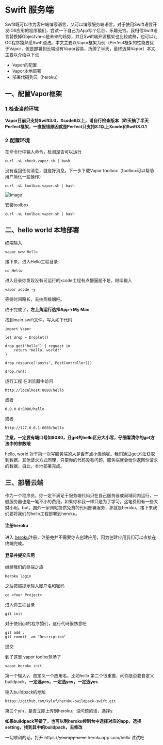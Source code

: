 # Swift 服务端
Swfit既可以作为客户端编写语言，又可以编写服务端语言，对于使用Swift语言开发iOS应用的程序猿们，尝试一下自己为App写个后台，乐趣无穷。我相信Swift语言替换掉Objectvie-c是未来的趋势，并且Swift端开源框架也比较成熟，也可以让OC程序猿熟悉Swift语法。本文主要以Vapor框架为例（Perfect框架的性能要优于Vapor，但是部署到云端没有Vapor容易，折腾了半天，最终选择Vapor）本文主要以介绍以下点

- Vapor的配置
- Vapor本地部署
- 部署代码到云（heroku）

## 一、配置Vapor框架
### 1.检查当前环境 
**Vapor目前只支持Swift3.0，Xcode8以上，请自行检查版本（昨天搞了半天Perfect框架，一直报错原因就是Perfect只支持8.1以上Xcode和Swift3.0.1**
### 2.配置环境
在命令行中输入命令，检测是否可以运行

    curl -sL check.vapor.sh | bash
没有返回任何消息，就是好消息，下一步下载Vapor toolbox（toolbox可以帮助用户简化一些操作）

    curl -sL toolbox.vapor.sh | bash

![image](https://cloud.githubusercontent.com/assets/1342803/17454691/97e549e2-5b6d-11e6-979a-f0cd6b6f1b0a.png)

安装toolbox

    curl -sL toolbox.vapor.sh | bash

## 二、hello world 本地部署
终端输入

    vapor new Hello

接下来，进入Hello工程目录

    cd Hello
    
进入目录你发现没有可运行的xcode工程有点懵逼是不是，继续输入
    
    vapor xcode -y

等待时间略长，去抽两根烟吧。


终于完成了，**左上角运行选择App->My Mac**

找到main.swift文件，写入如下代码

```
import Vapor

let drop = Droplet()

drop.get("hello") { request in
    return "Hello, world!"
}

drop.resource("posts", PostController())

drop.run()

```

运行工程
在浏览器中访问

    http://localhost:8080/hello
    
或者  

    0.0.0.0:8080/hello
或者  

    http://127.0.0.1:8080/hello

**注意，一定要有端口号如8080，且get的hello区分大小写，仔细看清你的get方法中的参数哦**

hello, world 对于第一次写服务端的人是否有点小激动呢。我们通过get方法获取到数据，其他请求方式同理，只要你的代码没有问题，服务端就会给你返回你请求的数据。自此，本地部署完成。

## 三、部署云端
作为一个程序员，你一定不满足于服务端代码只在自己服务器或局域网内运行，一般服务器也是一笔不小的费用。如果你和我一样只是为了学习，这笔费用有一些大财小用。but，国外一家网站提供免费的代码部署服务，那就是heroku，接下来我们要将我们的hello工程部署到heroku。

#### 注册heroku
进入
[heroku](http://note.youdao.com/)注册，注册完并不需要你去创建应用，因为创建应用我们可以直接在终端完成。

#### 登录并提交应用
继续我们的终端之旅
    
    heroku login

之后按照提示输入账户名和密码

    cd <Your Project>

进入你工程目录

    git init
    
对于使用git的程序猿们，这行代码很熟悉吧

    git add .
    git commit -am "Description"

提交

到了这里 vapor toolbx登场了

    vapor heroku init

第一个输入y，自定义一个应用名，比如hello
第二个很重要，问你是否要自定义buildpack，**一定选yes，一定选yes，一定选yes**

输入buildpack的地址

    https://github.com/kylef/heroku-buildpack-swift.git

第三个y/n，是否立即上传到heroku，没问题的话，选择y.

**如果buildpack写错了，也可以到heroku控制台中选择对应的app，选择setting，找到其中的buildpack，去修改**


一切顺利的话，打开
https://~~yourappname~~.herokuapp.com/hello 试试吧